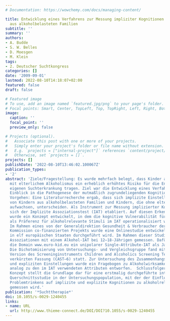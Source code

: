 ```yaml
---
# Documentation: https://wowchemy.com/docs/managing-content/

title: Entwicklung eines Verfahrens zur Messung impliziter Kognitionen bei Kindern
  aus alkoholbelasteten Familien
subtitle: ''
summary: ''
authors:
- A. Budde
- S. W. Belles
- D. Moesgen
- M. Klein
tags:
- 2. Deutscher Suchtkongress
categories: []
date: '2009-09-01'
lastmod: 2022-08-10T14:18:07+02:00
featured: false
draft: false

# Featured image
# To use, add an image named `featured.jpg/png` to your page's folder.
# Focal points: Smart, Center, TopLeft, Top, TopRight, Left, Right, BottomLeft, Bottom, BottomRight.
image:
  caption: ''
  focal_point: ''
  preview_only: false

# Projects (optional).
#   Associate this post with one or more of your projects.
#   Simply enter your project's folder or file name without extension.
#   E.g. `projects = ["internal-project"]` references `content/project/deep-learning/index.md`.
#   Otherwise, set `projects = []`.
projects: []
publishDate: '2022-08-10T13:46:02.100067Z'
publication_types:
- '2'
abstract: 'Ziele/Fragestellung: Es wurde mehrfach belegt, dass Kinder aus Familien
  mit elterlichem Alkoholismus ein erheblich erhöhtes Risiko für die Entwicklung einer
  eigenen Suchterkrankung tragen. Ziel war die Entwicklung eines Verfahrens für einen
  Einblick in die Pathogenese der mutmaßlich zugrundeliegenden Kognitionen.  Methodisches
  Vorgehen: Eine Literaturrecherche ergab, dass sich implizite Einstellungen zu Alkohol
  von Kindern aus alkoholbelasteten Familien und Kindern, die ohne elterlichen Alkoholismus
  aufwachsen, unterscheiden. Als Instrument zur Messung implizierter Kognitionen hat
  sich der Implizite Assoziationstest (IAT) etabliert. Auf diesen Erkenntnissen aufbauend
  wurde ein Konzept entwickelt, in dem die kognitive Vulnerabilität für eine Alkoholerkrankung
  als Präferenz für alkoholrelevante Stimuli im IAT operationalisiert wurde. Ergebnisse
  Im Rahmen eines von der Generaldirektion Gesundheit & Verbraucher der Europäischen
  Kommission co-finanzierten Projekts wurde eine Onlinestudie entwickelt, die derzeit
  in elf europäischen Staaten durchgeführt wird. Im Rahmen dieser Studie werden implizite
  Assoziationen mit einem Alkohol-IAT bei 12–18-Jährigen gemessen. Dafür wurde für
  die Domain www.euro-kid.eu ein unipolarer Single-Attribute-IAT als Java-Applet entwickelt.
  Die Dichotomisierung von Untersuchungs- und Vergleichsgruppe fand mittels der deutschen
  Version des Screeninginstruments Children and Alcoholics Screening Test in seiner
  verkürzten Fassung (CAST–6) statt. Zur Untersuchung des Zusammenhangs zwischen impliziten
  und expliziten Einstellungen wurde ein Fragebogen zu Alkoholwirksamkeitserwartungen
  analog zu den im IAT verwendeten Attributen entworfen.  Schlussfolgerung: Das vorgestellte
  Konzept stellt die Grundlage dar für eine erstmalig durchgeführte internationale
  Querschnittsstudie in der Untersuchungspopulation, mit der der Einfluss elterlichen
  Problemtrinkens auf implizite und explizite Kognitionen zu alkoholrelevanten Stimuli
  gemessen wird.'
publication: '*Suchttherapie*'
doi: 10.1055/s-0029-1240455
links:
- name: URL
  url: http://www.thieme-connect.de/DOI/DOI?10.1055/s-0029-1240455
---
```

